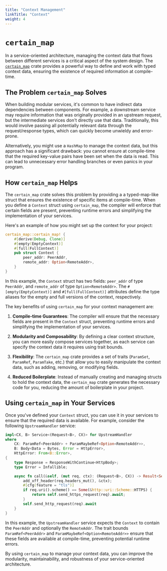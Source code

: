 ```yaml
---
title: "Context Management"
linkTitle: "Context"
weight: 4
---
```


# `certain_map`

In a service-oriented architecture, managing the context data that flows between different services is a critical aspect of the system design. The [`certain_map`](https://docs.rs/certain-map/latest/certain_map/) crate provides a powerful way to define and work with typed context data, ensuring the existence of required information at compile-time.

## The Problem `certain_map` Solves

When building modular services, it's common to have indirect data dependencies between components. For example, a downstream service may require information that was originally provided in an upstream request, but the intermediate services don't directly use that data. Traditionally, this would involve passing all potentially relevant data through the request/response types, which can quickly become unwieldy and error-prone.

Alternatively, you might use a `HashMap` to manage the context data, but this approach has a significant drawback: you cannot ensure at compile-time that the required key-value pairs have been set when the data is read. This can lead to unnecessary error handling branches or even panics in your program.

## How `certain_map` Helps

The `certain_map` crate solves this problem by providing a a typed-map-like struct that ensures the existence of specific items at compile-time. When you define a `Context` struct using `certain_map`, the compiler will enforce that certain fields are present, preventing runtime errors and simplifying the implementation of your services.

Here's an example of how you might set up the context for your project:

```rust
certain_map::certain_map! {
    #[derive(Debug, Clone)]
    #[empty(EmptyContext)]
    #[full(FullContext)]
    pub struct Context {
        peer_addr: PeerAddr,
        remote_addr: Option<RemoteAddr>,
    }
}
```

In this example, the `Context` struct has two fields: `peer_addr` of type `PeerAddr`, and `remote_addr` of type `Option<RemoteAddr>`. The `#[empty(EmptyContext)]` and `#[full(FullContext)]` attributes define the type aliases for the empty and full versions of the context, respectively.

The key benefits of using `certain_map` for your context management are:

1. **Compile-time Guarantees**: The compiler will ensure that the necessary fields are present in the `Context` struct, preventing runtime errors and simplifying the implementation of your services.

2. **Modularity and Composability**: By defining a clear context structure, you can more easily compose services together, as each service can specify the context data it requires using trait bounds.

3. **Flexibility**: The `certain_map` crate provides a set of traits (`ParamSet`, `ParamRef`, `ParamTake`, etc.) that allow you to easily manipulate the context data, such as adding, removing, or modifying fields.

4. **Reduced Boilerplate**: Instead of manually creating and managing structs to hold the context data, the `certain_map` crate generates the necessary code for you, reducing the amount of boilerplate in your project.

## Using `certain_map` in Your Services

Once you've defined your `Context` struct, you can use it in your services to ensure that the required data is available. For example, consider the following `UpstreamHandler` service:

```rust
impl<CX, B> Service<(Request<B>, CX)> for UpstreamHandler
where
    CX: ParamRef<PeerAddr> + ParamMaybeRef<Option<RemoteAddr>>,
    B: Body<Data = Bytes, Error = HttpError>,
    HttpError: From<B::Error>,
{
    type Response = ResponseWithContinue<HttpBody>;
    type Error = Infallible;

    async fn call(&self, (mut req, ctx): (Request<B>, CX)) -> Result<Self::Response, Self::Error> {
        add_xff_header(req.headers_mut(), &ctx);
        #[cfg(feature = "tls")]
        if req.uri().scheme() == Some(&http::uri::Scheme::HTTPS) {
            return self.send_https_request(req).await;
        }
        self.send_http_request(req).await
    }
}
```

In this example, the `UpstreamHandler` service expects the `Context` to contain the `PeerAddr` and optionally the `RemoteAddr`. The trait bounds `ParamRef<PeerAddr>` and `ParamMaybeRef<Option<RemoteAddr>>` ensure that these fields are available at compile-time, preventing potential runtime errors.

By using `certain_map` to manage your context data, you can improve the modularity, maintainability, and robustness of your service-oriented architecture.